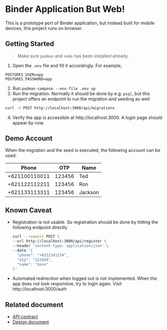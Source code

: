 # Binder Application But Web!

This is a prototype port of Binder application, but instead built for mobile devices, this project runs on browser.

## Getting Started

> Make sure `podman` and `node` has been installed already.

1. Open the `.env` file and fill it accordingly. For example,
```env
POSTGRES_USER=app
POSTGRES_PASSWORD=app
```

2. Run `podman-compose --env-file .env up`
3. Run the migration. Normally it should be done by e.g. `psql`, but this project offers an endpoint to run the migration and seeding as well:
```sh
curl -X POST http://localhost:3000/api/migrations
```

4. Verify the app is accessible at http://localhost:3000. A login page should appear by now.

## Demo Account

When the migration and the seed is executed, the following account can be used:

|Phone|OTP|Name|
|---|--|--|
|+621100110011|123456|Ted|
|+621122112211|123456|Ron|
|+621133113311|123456|Jackson|

## Known Caveat

- Registration is not usable. So registration should be done by hitting the following endpoint directly
  ```sh
  curl --request POST \
  --url http://localhost:3000/api/register \
  --header 'content-type: application/json' \
  --data '{
    "phone": "+6212341234",
    "otp": "123456",
    "name": "bono"
  }'
  ```
- Automated redirection when logged out is not implemented. When the app does not look responsive, try to login again. Visit http://localhost:3000/auth

## Related document

- [API contract](./docs/api.md)
- [Design document](./docs/overview.md)